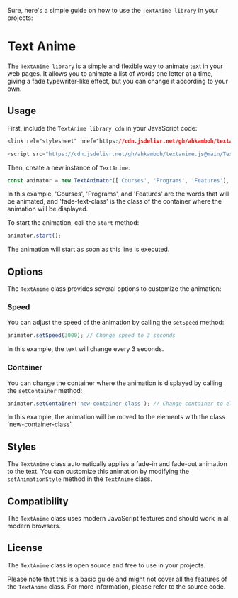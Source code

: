Sure, here's a simple guide on how to use the `TextAnime library`  in your projects:

# Text Anime

The `TextAnime library`  is a simple and flexible way to animate text in your web pages. It allows you to animate a list of words one letter at a time, giving a fade  typewriter-like effect,
 but you can change it according to your own.

## Usage

First, include the `TextAnime library cdn` in your JavaScript code:
``` CSS
<link rel="stylesheet" href="https://cdn.jsdelivr.net/gh/ahkamboh/textanime.js@main/TextAnime.js/textanime.css">
```
```javascript
<script src="https://cdn.jsdelivr.net/gh/ahkamboh/textanime.js@main/TextAnime.js/textanime.js"></script>
```

Then, create a new instance of `TextAnime`:

```javascript
const animator = new TextAnimator(['Courses', 'Programs', 'Features'], '.fade-text-class');
```

In this example, 'Courses', 'Programs', and 'Features' are the words that will be animated, and 'fade-text-class' is the class of the container where the animation will be displayed.

To start the animation, call the `start` method:

```javascript
animator.start();
```

The animation will start as soon as this line is executed.

## Options

The `TextAnime` class provides several options to customize the animation:

### Speed

You can adjust the speed of the animation by calling the `setSpeed` method:

```javascript
animator.setSpeed(3000); // Change speed to 3 seconds
```

In this example, the text will change every 3 seconds.

### Container

You can change the container where the animation is displayed by calling the `setContainer` method:

```javascript
animator.setContainer('new-container-class'); // Change container to elements with class 'new-container-class'
```

In this example, the animation will be moved to the elements with the class 'new-container-class'.

## Styles

The `TextAnime` class automatically applies a fade-in and fade-out animation to the text. You can customize this animation by modifying the `setAnimationStyle` method in the `TextAnime` class.

## Compatibility

The `TextAnime` class uses modern JavaScript features and should work in all modern browsers.

## License

The `TextAnime` class is open source and free to use in your projects.

Please note that this is a basic guide and might not cover all the features of the `TextAnime` class. For more information, please refer to the source code.
